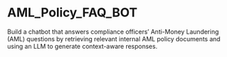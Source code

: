 # AML_Policy_FAQ_BOT
Build a chatbot that answers compliance officers’ Anti-Money Laundering (AML) questions by retrieving relevant internal AML policy documents and using an LLM to generate context-aware responses.
